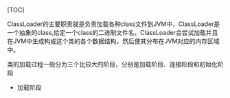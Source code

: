 [TOC]

ClassLoader的主要职责就是负责加载各种class文件到JVM中，ClassLoader是一个抽象的class,给定一个class的二进制文件名，ClassLoader会尝试加载并且在JVM中生成构成这个类的各个数据结构，然后使其分布在JVM对应的内存区域中。



类的加载过程一般分为三个比较大的阶段，分别是加载阶段、连接阶段和初始化阶段

- 加载阶段

